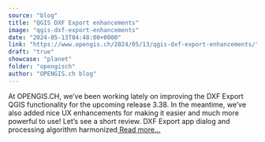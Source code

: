 ```yaml
---
source: "blog"
title: "QGIS DXF Export enhancements"
image: "qgis-dxf-export-enhancements"
date: "2024-05-13T04:48:00+0000"
link: "https://www.opengis.ch/2024/05/13/qgis-dxf-export-enhancements/"
draft: "true"
showcase: "planet"
folder: "opengisch"
author: "OPENGIS.ch blog"
---
```


At OPENGIS.CH, we&#8217;ve been working lately on improving the DXF Export QGIS functionality for the upcoming release 3.38. In the meantime, we&#8217;ve also added nice UX enhancements for making it easier and much more powerful to use! Let&#8217;s see a short review. DXF Export app dialog and processing algorithm harmonized<a class="moretag" href="https://www.opengis.ch/2024/05/13/qgis-dxf-export-enhancements/"> Read more&#8230;</a>
